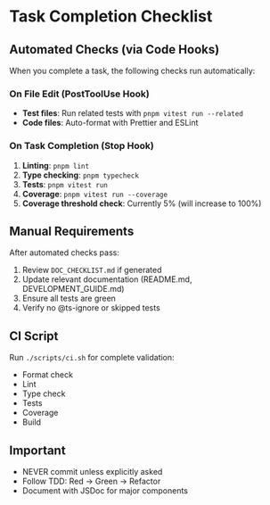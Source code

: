 # Task Completion Checklist

## Automated Checks (via Code Hooks)

When you complete a task, the following checks run automatically:

### On File Edit (PostToolUse Hook)

- **Test files**: Run related tests with `pnpm vitest run --related`
- **Code files**: Auto-format with Prettier and ESLint

### On Task Completion (Stop Hook)

1. **Linting**: `pnpm lint`
2. **Type checking**: `pnpm typecheck`
3. **Tests**: `pnpm vitest run`
4. **Coverage**: `pnpm vitest run --coverage`
5. **Coverage threshold check**: Currently 5% (will increase to 100%)

## Manual Requirements

After automated checks pass:

1. Review `DOC_CHECKLIST.md` if generated
2. Update relevant documentation (README.md, DEVELOPMENT_GUIDE.md)
3. Ensure all tests are green
4. Verify no @ts-ignore or skipped tests

## CI Script

Run `./scripts/ci.sh` for complete validation:

- Format check
- Lint
- Type check
- Tests
- Coverage
- Build

## Important

- NEVER commit unless explicitly asked
- Follow TDD: Red → Green → Refactor
- Document with JSDoc for major components
